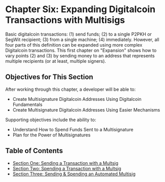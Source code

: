 # Chapter Six: Expanding Digitalcoin Transactions with Multisigs

Basic digitalcoin transactions: (1) send funds; (2) to a single P2PKH or SegWit recipient; (3) from a single machine; (4) immediately. However, all four parts of this definition can be expanded using more complex Digitalcoin transactions. This first chapter on "Expansion" shows how to vary points (2) and (3) by sending money to an address that represents multiple recipients (or at least, multiple signers).

## Objectives for This Section

After working through this chapter, a developer will be able to:

   * Create Multisignature Digitalcoin Addresses Using Digitalcoin Fundamentals
   * Create Multisignature Digitalcoin Addresses Using Easier Mechanisms
   
Supporting objectives include the ability to:

   * Understand How to Spend Funds Sent to a Multisignature
   * Plan for the Power of Multisignatures
   
## Table of Contents

   * [Section One: Sending a Transaction with a Multsig](06_1_Sending_a_Transaction_to_a_Multisig.md)
   * [Section Two: Spending a Transaction with a Multsig](06_2_Spending_a_Transaction_to_a_Multisig.md)
   * [Section Three: Sending & Spending an Automated Multisig](06_3_Sending_an_Automated_Multisig.md)
